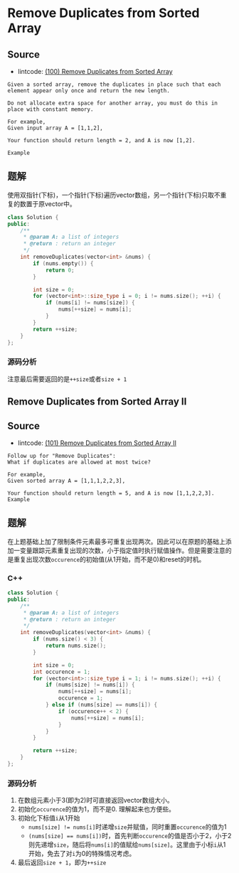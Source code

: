 # Remove Duplicates from Sorted Array

## Source

- lintcode: [(100) Remove Duplicates from Sorted Array](http://www.lintcode.com/en/problem/remove-duplicates-from-sorted-array/)

```
Given a sorted array, remove the duplicates in place such that each element appear only once and return the new length.

Do not allocate extra space for another array, you must do this in place with constant memory.

For example,
Given input array A = [1,1,2],

Your function should return length = 2, and A is now [1,2].

Example
```

## 题解

使用双指针(下标)，一个指针(下标)遍历vector数组，另一个指针(下标)只取不重复的数置于原vector中。

```c++
class Solution {
public:
    /**
     * @param A: a list of integers
     * @return : return an integer
     */
    int removeDuplicates(vector<int> &nums) {
        if (nums.empty()) {
            return 0;
        }

        int size = 0;
        for (vector<int>::size_type i = 0; i != nums.size(); ++i) {
            if (nums[i] != nums[size]) {
                nums[++size] = nums[i];
            }
        }
        return ++size;
    }
};
```

### 源码分析

注意最后需要返回的是`++size`或者`size + 1`

## Remove Duplicates from Sorted Array II

## Source

- lintcode: [(101) Remove Duplicates from Sorted Array II](http://www.lintcode.com/en/problem/remove-duplicates-from-sorted-array-ii/)

```
Follow up for "Remove Duplicates":
What if duplicates are allowed at most twice?

For example,
Given sorted array A = [1,1,1,2,2,3],

Your function should return length = 5, and A is now [1,1,2,2,3].
Example
```

## 题解

在上题基础上加了限制条件元素最多可重复出现两次。因此可以在原题的基础上添加一变量跟踪元素重复出现的次数，小于指定值时执行赋值操作。但是需要注意的是重复出现次数`occurence`的初始值(从1开始，而不是0)和reset的时机。

### C++

```c++
class Solution {
public:
    /**
     * @param A: a list of integers
     * @return : return an integer
     */
    int removeDuplicates(vector<int> &nums) {
        if (nums.size() < 3) {
            return nums.size();
        }

        int size = 0;
        int occurence = 1;
        for (vector<int>::size_type i = 1; i != nums.size(); ++i) {
            if (nums[size] != nums[i]) {
                nums[++size] = nums[i];
                occurence = 1;
            } else if (nums[size] == nums[i]) {
                if (occurence++ < 2) {
                    nums[++size] = nums[i];
                }
            }
        }

        return ++size;
    }
};
```

### 源码分析

1. 在数组元素小于3(即为2)时可直接返回vector数组大小。
2. 初始化`occurence`的值为1，而不是0. 理解起来也方便些。
3. 初始化下标值`i`从1开始
    - `nums[size] != nums[i]`时递增`size`并赋值，同时重置`occurence`的值为1
    - `(nums[size] == nums[i])`时，首先判断`occurence`的值是否小于2，小于2则先递增`size`，随后将`nums[i]`的值赋给`nums[size]`。这里由于小标`i`从1开始，免去了对`i`为0的特殊情况考虑。
4. 最后返回`size + 1`，即为`++size`
